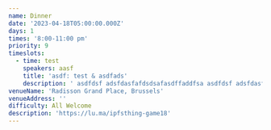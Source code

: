 ```yaml
---
name: Dinner
date: '2023-04-18T05:00:00.000Z'
days: 1
times: '8:00-11:00 pm'
priority: 9
timeslots:
  - time: test
    speakers: aasf
    title: 'asdf: test & asdfads'
    description: ' asdfdsf adsfdasfafdsdsafasdffaddfsa asdfdsf adsfdasfafdsdsafasdffaddfsaasdfdsf adsfdasfafdsdsafasdffaddfsa asdfdsf adsfdasfafdsdsafasdffaddfsa asdfdsf adsfdasfafdsdsafasdffaddfsa asdfdsf adsfdasfafdsdsafasdffaddfsa asdfdsf adsfdasfafdsdsafasdffaddfsa asdfdsf adsfdasfafdsdsafasdffaddfsa asdfdsf adsfdasfafdsdsafasdffaddfsa asdfdsf adsfdasfafdsdsafasdffaddfsa asdfdsf adsfdasfafdsdsafasdffaddfsa asdfdsf adsfdasfafdsdsafasdffaddfsa asdfdsf adsfdasfafdsdsafasdffaddfsa asdfdsf adsfdasfafdsdsafasdffaddfsa asdfdsf adsfdasfafdsdsafasdffaddfsa asdfdsf adsfdasfafdsdsafasdffaddfsa asdfdsf adsfdasfafdsdsafasdffaddfsa asdfdsf adsfdasfafdsdsafasdffaddfsa asdfdsf adsfdasfafdsdsafasdffaddfsa asdfdsf adsfdasfafdsdsafasdffaddfsa asdfdsf adsfdasfafdsdsafasdffaddfsa asdfdsf adsfdasfafdsdsafasdffaddfsa asdfdsf adsfdasfafdsdsafasdffaddfsa asdfdsf adsfdasfafdsdsafasdffaddfsa asdfdsf adsfdasfafdsdsafasdffaddfsa asdfdsf adsfdasfafdsdsafasdffaddfsa asdfdsf adsfdasfafdsdsafasdffaddfsa asdfdsf adsfdasfafdsdsafasdffaddfsa asdfdsf adsfdasfafdsdsafasdffaddfsa asdfdsf adsfdasfafdsdsafasdffaddfsa asdfdsf adsfdasfafdsdsafasdffaddfsa asdfdsf adsfdasfafdsdsafasdffaddfsa asdfdsf adsfdasfafdsdsafasdffaddfsa asdfdsf adsfdasfafdsdsafasdffaddfsa asdfdsf adsfdasfafdsdsafasdffaddfsa asdfdsf adsfdasfafdsdsafasdffaddfsa asdfdsf adsfdasfafdsdsafasdffaddfsa asdfdsf adsfdasfafdsdsafasdffaddfsa asdfdsf adsfdasfafdsdsafasdffaddfsa asdfdsf adsfdasfafdsdsafasdffaddfsa asdfdsf adsfdasfafdsdsafasdffaddfsa asdfdsf adsfdasfafdsdsafasdffaddfsa asdfdsf adsfdasfafdsdsafasdffaddfsa asdfdsf adsfdasfafdsdsafasdffaddfsa asdfdsf adsfdasfafdsdsafasdffaddfsa asdfdsf adsfdasfafdsdsafasdffaddfsa asdfdsf adsfdasfafdsdsafasdffaddfsa asdfdsf adsfdasfafdsdsafasdffaddfsa asdfdsf adsfdasfafdsdsafasdffaddfsa asdfdsf adsfdasfafdsdsafasdffaddfsa asdfdsf adsfdasfafdsdsafasdffaddfsa asdfdsf adsfdasfafdsdsafasdffaddfsa asdfdsf adsfdasfafdsdsafasdffaddfsa asdfdsf adsfdasfafdsdsafasdffaddfsa asdfdsf adsfdasfafdsdsafasdffaddfsa asdfdsf adsfdasfafdsdsafasdffaddfsa asdfdsf adsfdasfafdsdsafasdffaddfsa asdfdsf adsfdasfafdsdsafasdffaddfsa asdfdsf adsfdasfafdsdsafasdffaddfsa asdfdsf adsfdasfafdsdsafasdffaddfsa asdfdsf adsfdasfafdsdsafasdffaddfsa asdfdsf adsfdasfafdsdsafasdffaddfsa asdfdsf adsfdasfafdsdsafasdffaddfsa asdfdsf adsfdasfafdsdsafasdffaddfsa asdfdsf adsfdasfafdsdsafasdffaddfsa asdfdsf adsfdasfafdsdsafasdffaddfsaasdfdsf adsfdasfafdsdsafasdffaddfsa asdfdsf adsfdasfafdsdsafasdffaddfsa asdfdsf adsfdasfafdsdsafasdffaddfsa asdfdsf adsfdasfafdsdsafasdffaddfsa asdfdsf adsfdasfafdsdsafasdffaddfsa asdfdsf adsfdasfafdsdsafasdffaddfsa asdfdsf adsfdasfafdsdsafasdffaddfsa asdfdsf adsfdasfafdsdsafasdffaddfsa asdfdsf adsfdasfafdsdsafasdffaddfsa asdfdsf adsfdasfafdsdsafasdffaddfsa asdfdsf adsfdasfafdsdsafasdffaddfsa asdfdsf adsfdasfafdsdsafasdffaddfsa asdfdsf adsfdasfafdsdsafasdffaddfsa asdfdsf adsfdasfafdsdsafasdffaddfsa asdfdsf adsfdasfafdsdsafasdffaddfsa asdfdsf adsfdasfafdsdsafasdffaddfsa asdfdsf adsfdasfafdsdsafasdffaddfsa asdfdsf adsfdasfafdsdsafasdffaddfsa asdfdsf adsfdasfafdsdsafasdffaddfsa asdfdsf adsfdasfafdsdsafasdffaddfsa asdfdsf adsfdasfafdsdsafasdffaddfsa asdfdsf adsfdasfafdsdsafasdffaddfsa asdfdsf adsfdasfafdsdsafasdffaddfsa asdfdsf adsfdasfafdsdsafasdffaddfsa asdfdsf adsfdasfafdsdsafasdffaddfsa asdfdsf adsfdasfafdsdsafasdffaddfsa asdfdsf adsfdasfafdsdsafasdffaddfsa asdfdsf adsfdasfafdsdsafasdffaddfsa asdfdsf adsfdasfafdsdsafasdffaddfsa asdfdsf adsfdasfafdsdsafasdffaddfsa asdfdsf adsfdasfafdsdsafasdffaddfsa asdfdsf adsfdasfafdsdsafasdffaddfsa asdfdsf adsfdasfafdsdsafasdffaddfsa asdfdsf adsfdasfafdsdsafasdffaddfsa asdfdsf adsfdasfafdsdsafasdffaddfsa asdfdsf adsfdasfafdsdsafasdffaddfsa asdfdsf adsfdasfafdsdsafasdffaddfsa asdfdsf adsfdasfafdsdsafasdffaddfsa asdfdsf adsfdasfafdsdsafasdffaddfsa asdfdsf adsfdasfafdsdsafasdffaddfsa asdfdsf adsfdasfafdsdsafasdffaddfsa asdfdsf adsfdasfafdsdsafasdffaddfsa asdfdsf adsfdasfafdsdsafasdffaddfsa asdfdsf adsfdasfafdsdsafasdffaddfsa asdfdsf adsfdasfafdsdsafasdffaddfsa asdfdsf adsfdasfafdsdsafasdffaddfsa asdfdsf adsfdasfafdsdsafasdffaddfsa asdfdsf adsfdasfafdsdsafasdffaddfsa asdfdsf adsfdasfafdsdsafasdffaddfsa asdfdsf adsfdasfafdsdsafasdffaddfsa asdfdsf adsfdasfafdsdsafasdffaddfsa asdfdsf adsfdasfafdsdsafasdffaddfsa asdfdsf adsfdasfafdsdsafasdffaddfsa asdfdsf adsfdasfafdsdsafasdffaddfsa asdfdsf adsfdasfafdsdsafasdffaddfsa asdfdsf adsfdasfafdsdsafasdffaddfsa asdfdsf adsfdasfafdsdsafasdffaddfsa asdfdsf adsfdasfafdsdsafasdffaddfsa asdfdsf adsfdasfafdsdsafasdffaddfsa asdfdsf adsfdasfafdsdsafasdffaddfsa asdfdsf adsfdasfafdsdsafasdffaddfsa asdfdsf adsfdasfafdsdsafasdffaddfsa asdfdsf adsfdasfafdsdsafasdffaddfsa asdfdsf adsfdasfafdsdsafasdffaddfsaasdfdsf adsfdasfafdsdsafasdffaddfsa asdfdsf adsfdasfafdsdsafasdffaddfsa asdfdsf adsfdasfafdsdsafasdffaddfsa asdfdsf adsfdasfafdsdsafasdffaddfsa asdfdsf adsfdasfafdsdsafasdffaddfsa asdfdsf adsfdasfafdsdsafasdffaddfsa asdfdsf adsfdasfafdsdsafasdffaddfsa asdfdsf adsfdasfafdsdsafasdffaddfsa asdfdsf adsfdasfafdsdsafasdffaddfsa asdfdsf adsfdasfafdsdsafasdffaddfsa asdfdsf adsfdasfafdsdsafasdffaddfsa asdfdsf adsfdasfafdsdsafasdffaddfsa asdfdsf adsfdasfafdsdsafasdffaddfsa asdfdsf adsfdasfafdsdsafasdffaddfsa asdfdsf adsfdasfafdsdsafasdffaddfsa asdfdsf adsfdasfafdsdsafasdffaddfsa asdfdsf adsfdasfafdsdsafasdffaddfsa asdfdsf adsfdasfafdsdsafasdffaddfsa asdfdsf adsfdasfafdsdsafasdffaddfsa asdfdsf adsfdasfafdsdsafasdffaddfsa asdfdsf adsfdasfafdsdsafasdffaddfsa asdfdsf adsfdasfafdsdsafasdffaddfsa asdfdsf adsfdasfafdsdsafasdffaddfsa asdfdsf adsfdasfafdsdsafasdffaddfsa asdfdsf adsfdasfafdsdsafasdffaddfsa asdfdsf adsfdasfafdsdsafasdffaddfsa asdfdsf adsfdasfafdsdsafasdffaddfsa asdfdsf adsfdasfafdsdsafasdffaddfsa asdfdsf adsfdasfafdsdsafasdffaddfsa asdfdsf adsfdasfafdsdsafasdffaddfsa asdfdsf adsfdasfafdsdsafasdffaddfsa asdfdsf adsfdasfafdsdsafasdffaddfsa asdfdsf adsfdasfafdsdsafasdffaddfsa asdfdsf adsfdasfafdsdsafasdffaddfsa asdfdsf adsfdasfafdsdsafasdffaddfsa asdfdsf adsfdasfafdsdsafasdffaddfsa asdfdsf adsfdasfafdsdsafasdffaddfsa asdfdsf adsfdasfafdsdsafasdffaddfsa asdfdsf adsfdasfafdsdsafasdffaddfsa asdfdsf adsfdasfafdsdsafasdffaddfsa asdfdsf adsfdasfafdsdsafasdffaddfsa asdfdsf adsfdasfafdsdsafasdffaddfsa asdfdsf adsfdasfafdsdsafasdffaddfsa asdfdsf adsfdasfafdsdsafasdffaddfsa asdfdsf adsfdasfafdsdsafasdffaddfsa asdfdsf adsfdasfafdsdsafasdffaddfsa asdfdsf adsfdasfafdsdsafasdffaddfsa asdfdsf adsfdasfafdsdsafasdffaddfsa asdfdsf adsfdasfafdsdsafasdffaddfsa asdfdsf adsfdasfafdsdsafasdffaddfsa asdfdsf adsfdasfafdsdsafasdffaddfsa asdfdsf adsfdasfafdsdsafasdffaddfsa asdfdsf adsfdasfafdsdsafasdffaddfsa asdfdsf adsfdasfafdsdsafasdffaddfsa asdfdsf adsfdasfafdsdsafasdffaddfsa asdfdsf adsfdasfafdsdsafasdffaddfsa asdfdsf adsfdasfafdsdsafasdffaddfsa asdfdsf adsfdasfafdsdsafasdffaddfsa asdfdsf adsfdasfafdsdsafasdffaddfsa asdfdsf adsfdasfafdsdsafasdffaddfsa asdfdsf adsfdasfafdsdsafasdffaddfsa asdfdsf adsfdasfafdsdsafasdffaddfsa asdfdsf adsfdasfafdsdsafasdffaddfsa asdfdsf adsfdasfafdsdsafasdffaddfsaasdfdsf adsfdasfafdsdsafasdffaddfsa asdfdsf adsfdasfafdsdsafasdffaddfsa asdfdsf adsfdasfafdsdsafasdffaddfsa asdfdsf adsfdasfafdsdsafasdffaddfsa asdfdsf adsfdasfafdsdsafasdffaddfsa asdfdsf adsfdasfafdsdsafasdffaddfsa asdfdsf adsfdasfafdsdsafasdffaddfsa asdfdsf adsfdasfafdsdsafasdffaddfsa asdfdsf adsfdasfafdsdsafasdffaddfsa asdfdsf adsfdasfafdsdsafasdffaddfsa asdfdsf adsfdasfafdsdsafasdffaddfsa asdfdsf adsfdasfafdsdsafasdffaddfsa asdfdsf adsfdasfafdsdsafasdffaddfsa asdfdsf adsfdasfafdsdsafasdffaddfsa asdfdsf adsfdasfafdsdsafasdffaddfsa asdfdsf adsfdasfafdsdsafasdffaddfsa asdfdsf adsfdasfafdsdsafasdffaddfsa asdfdsf adsfdasfafdsdsafasdffaddfsa asdfdsf adsfdasfafdsdsafasdffaddfsa asdfdsf adsfdasfafdsdsafasdffaddfsa asdfdsf adsfdasfafdsdsafasdffaddfsa asdfdsf adsfdasfafdsdsafasdffaddfsa asdfdsf adsfdasfafdsdsafasdffaddfsa asdfdsf adsfdasfafdsdsafasdffaddfsa asdfdsf adsfdasfafdsdsafasdffaddfsa asdfdsf adsfdasfafdsdsafasdffaddfsa asdfdsf adsfdasfafdsdsafasdffaddfsa asdfdsf adsfdasfafdsdsafasdffaddfsa asdfdsf adsfdasfafdsdsafasdffaddfsa asdfdsf adsfdasfafdsdsafasdffaddfsa asdfdsf adsfdasfafdsdsafasdffaddfsa asdfdsf adsfdasfafdsdsafasdffaddfsa asdfdsf adsfdasfafdsdsafasdffaddfsa asdfdsf adsfdasfafdsdsafasdffaddfsa asdfdsf adsfdasfafdsdsafasdffaddfsa asdfdsf adsfdasfafdsdsafasdffaddfsa asdfdsf adsfdasfafdsdsafasdffaddfsa asdfdsf adsfdasfafdsdsafasdffaddfsa asdfdsf adsfdasfafdsdsafasdffaddfsa asdfdsf adsfdasfafdsdsafasdffaddfsa asdfdsf adsfdasfafdsdsafasdffaddfsa asdfdsf adsfdasfafdsdsafasdffaddfsa asdfdsf adsfdasfafdsdsafasdffaddfsa asdfdsf adsfdasfafdsdsafasdffaddfsa asdfdsf adsfdasfafdsdsafasdffaddfsa asdfdsf adsfdasfafdsdsafasdffaddfsa asdfdsf adsfdasfafdsdsafasdffaddfsa asdfdsf adsfdasfafdsdsafasdffaddfsa asdfdsf adsfdasfafdsdsafasdffaddfsa asdfdsf adsfdasfafdsdsafasdffaddfsa asdfdsf adsfdasfafdsdsafasdffaddfsa asdfdsf adsfdasfafdsdsafasdffaddfsa asdfdsf adsfdasfafdsdsafasdffaddfsa asdfdsf adsfdasfafdsdsafasdffaddfsa asdfdsf adsfdasfafdsdsafasdffaddfsa asdfdsf adsfdasfafdsdsafasdffaddfsa asdfdsf adsfdasfafdsdsafasdffaddfsa asdfdsf adsfdasfafdsdsafasdffaddfsa asdfdsf adsfdasfafdsdsafasdffaddfsa asdfdsf adsfdasfafdsdsafasdffaddfsa asdfdsf adsfdasfafdsdsafasdffaddfsa asdfdsf adsfdasfafdsdsafasdffaddfsa asdfdsf adsfdasfafdsdsafasdffaddfsa asdfdsf adsfdasfafdsdsafasdffaddfsaasdfdsf adsfdasfafdsdsafasdffaddfsa asdfdsf adsfdasfafdsdsafasdffaddfsa asdfdsf adsfdasfafdsdsafasdffaddfsa asdfdsf adsfdasfafdsdsafasdffaddfsa asdfdsf adsfdasfafdsdsafasdffaddfsa asdfdsf adsfdasfafdsdsafasdffaddfsa asdfdsf adsfdasfafdsdsafasdffaddfsa asdfdsf adsfdasfafdsdsafasdffaddfsa asdfdsf adsfdasfafdsdsafasdffaddfsa asdfdsf adsfdasfafdsdsafasdffaddfsa asdfdsf adsfdasfafdsdsafasdffaddfsa asdfdsf adsfdasfafdsdsafasdffaddfsa asdfdsf adsfdasfafdsdsafasdffaddfsa asdfdsf adsfdasfafdsdsafasdffaddfsa asdfdsf adsfdasfafdsdsafasdffaddfsa asdfdsf adsfdasfafdsdsafasdffaddfsa asdfdsf adsfdasfafdsdsafasdffaddfsa asdfdsf adsfdasfafdsdsafasdffaddfsa asdfdsf adsfdasfafdsdsafasdffaddfsa asdfdsf adsfdasfafdsdsafasdffaddfsa asdfdsf adsfdasfafdsdsafasdffaddfsa asdfdsf adsfdasfafdsdsafasdffaddfsa asdfdsf adsfdasfafdsdsafasdffaddfsa asdfdsf adsfdasfafdsdsafasdffaddfsa asdfdsf adsfdasfafdsdsafasdffaddfsa asdfdsf adsfdasfafdsdsafasdffaddfsa asdfdsf adsfdasfafdsdsafasdffaddfsa asdfdsf adsfdasfafdsdsafasdffaddfsa asdfdsf adsfdasfafdsdsafasdffaddfsa asdfdsf adsfdasfafdsdsafasdffaddfsa asdfdsf adsfdasfafdsdsafasdffaddfsa asdfdsf adsfdasfafdsdsafasdffaddfsa asdfdsf adsfdasfafdsdsafasdffaddfsa asdfdsf adsfdasfafdsdsafasdffaddfsa asdfdsf adsfdasfafdsdsafasdffaddfsa asdfdsf adsfdasfafdsdsafasdffaddfsa asdfdsf adsfdasfafdsdsafasdffaddfsa asdfdsf adsfdasfafdsdsafasdffaddfsa asdfdsf adsfdasfafdsdsafasdffaddfsa asdfdsf adsfdasfafdsdsafasdffaddfsa asdfdsf adsfdasfafdsdsafasdffaddfsa asdfdsf adsfdasfafdsdsafasdffaddfsa asdfdsf adsfdasfafdsdsafasdffaddfsa asdfdsf adsfdasfafdsdsafasdffaddfsa asdfdsf adsfdasfafdsdsafasdffaddfsa asdfdsf adsfdasfafdsdsafasdffaddfsa asdfdsf adsfdasfafdsdsafasdffaddfsa asdfdsf adsfdasfafdsdsafasdffaddfsa asdfdsf adsfdasfafdsdsafasdffaddfsa asdfdsf adsfdasfafdsdsafasdffaddfsa asdfdsf adsfdasfafdsdsafasdffaddfsa asdfdsf adsfdasfafdsdsafasdffaddfsa asdfdsf adsfdasfafdsdsafasdffaddfsa asdfdsf adsfdasfafdsdsafasdffaddfsa asdfdsf adsfdasfafdsdsafasdffaddfsa asdfdsf adsfdasfafdsdsafasdffaddfsa asdfdsf adsfdasfafdsdsafasdffaddfsa asdfdsf adsfdasfafdsdsafasdffaddfsa asdfdsf adsfdasfafdsdsafasdffaddfsa asdfdsf adsfdasfafdsdsafasdffaddfsa asdfdsf adsfdasfafdsdsafasdffaddfsa asdfdsf adsfdasfafdsdsafasdffaddfsaasdfdsf adsfdasfafdsdsafasdffaddfsa asdfdsf adsfdasfafdsdsafasdffaddfsaasdfdsf adsfdasfafdsdsafasdffaddfsa asdfdsf adsfdasfafdsdsafasdffaddfsa asdfdsf adsfdasfafdsdsafasdffaddfsa asdfdsf adsfdasfafdsdsafasdffaddfsa asdfdsf adsfdasfafdsdsafasdffaddfsa asdfdsf adsfdasfafdsdsafasdffaddfsa asdfdsf adsfdasfafdsdsafasdffaddfsa asdfdsf adsfdasfafdsdsafasdffaddfsa asdfdsf adsfdasfafdsdsafasdffaddfsa asdfdsf adsfdasfafdsdsafasdffaddfsa asdfdsf adsfdasfafdsdsafasdffaddfsa asdfdsf adsfdasfafdsdsafasdffaddfsa asdfdsf adsfdasfafdsdsafasdffaddfsa asdfdsf adsfdasfafdsdsafasdffaddfsa asdfdsf adsfdasfafdsdsafasdffaddfsa asdfdsf adsfdasfafdsdsafasdffaddfsa asdfdsf adsfdasfafdsdsafasdffaddfsa asdfdsf adsfdasfafdsdsafasdffaddfsa asdfdsf adsfdasfafdsdsafasdffaddfsa asdfdsf adsfdasfafdsdsafasdffaddfsa asdfdsf adsfdasfafdsdsafasdffaddfsa asdfdsf adsfdasfafdsdsafasdffaddfsa asdfdsf adsfdasfafdsdsafasdffaddfsa asdfdsf adsfdasfafdsdsafasdffaddfsa asdfdsf adsfdasfafdsdsafasdffaddfsa asdfdsf adsfdasfafdsdsafasdffaddfsa asdfdsf adsfdasfafdsdsafasdffaddfsa asdfdsf adsfdasfafdsdsafasdffaddfsa asdfdsf adsfdasfafdsdsafasdffaddfsa asdfdsf adsfdasfafdsdsafasdffaddfsa asdfdsf adsfdasfafdsdsafasdffaddfsa asdfdsf adsfdasfafdsdsafasdffaddfsa asdfdsf adsfdasfafdsdsafasdffaddfsa asdfdsf adsfdasfafdsdsafasdffaddfsa asdfdsf adsfdasfafdsdsafasdffaddfsa asdfdsf adsfdasfafdsdsafasdffaddfsa asdfdsf adsfdasfafdsdsafasdffaddfsa asdfdsf adsfdasfafdsdsafasdffaddfsa asdfdsf adsfdasfafdsdsafasdffaddfsa asdfdsf adsfdasfafdsdsafasdffaddfsa asdfdsf adsfdasfafdsdsafasdffaddfsa asdfdsf adsfdasfafdsdsafasdffaddfsa asdfdsf adsfdasfafdsdsafasdffaddfsa asdfdsf adsfdasfafdsdsafasdffaddfsa asdfdsf adsfdasfafdsdsafasdffaddfsa asdfdsf adsfdasfafdsdsafasdffaddfsa asdfdsf adsfdasfafdsdsafasdffaddfsa asdfdsf adsfdasfafdsdsafasdffaddfsa asdfdsf adsfdasfafdsdsafasdffaddfsa asdfdsf adsfdasfafdsdsafasdffaddfsa asdfdsf adsfdasfafdsdsafasdffaddfsa asdfdsf adsfdasfafdsdsafasdffaddfsa asdfdsf adsfdasfafdsdsafasdffaddfsa asdfdsf adsfdasfafdsdsafasdffaddfsa asdfdsf adsfdasfafdsdsafasdffaddfsa asdfdsf adsfdasfafdsdsafasdffaddfsa asdfdsf adsfdasfafdsdsafasdffaddfsa asdfdsf adsfdasfafdsdsafasdffaddfsa asdfdsf adsfdasfafdsdsafasdffaddfsa asdfdsf adsfdasfafdsdsafasdffaddfsa asdfdsf adsfdasfafdsdsafasdffaddfsa asdfdsf adsfdasfafdsdsafasdffaddfsa'
venueName: 'Radisson Grand Place, Brussels'
venueAddress: ''
difficulty: All Welcome
description: 'https://lu.ma/ipfsthing-game18'
---
```





